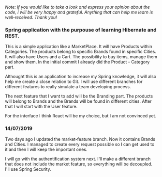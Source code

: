 *Note: If you would like to take a look and express your opinion about the code, I will be very happy and grateful. Anything that can help me learn is well-received. Thank you!*
### Spring application with the purpouse of learning Hibernate and REST.

This is a simple application like a MarketPlace. It will have Products within Categories. The products belong to specific Brands found in specific Cities. It will also have Users and a Cart. The possibility to buy items, manage them and show them.
In the initial commit I already did the Product - Category part.

Althought this is an application to increase my Spring knowledge, it will also help me create a close relation to Git. I will use different branches for different features to really simulate a team developing process. 

The next feature that I want to add will be the Branding part. The products will belong to Brands and the Brands will be found in different cities. After that I will start with the User feature.

For the interface I think React will be my choice, but I am not convinced yet. 

### 14/07/2019
Two days ago I updated the market-feature branch. Now it contains Brands and Cities. I managed to create every request possible so I can get used to it and then I will keep the important ones.

I will go with the authentification system next. I'll make a different branch that does not include the market feature, so everything will be decoupled. I'll use Spring Security.
